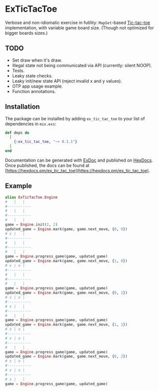 # ExTicTacToe

Verbose and non-idiomatic exercise in futility: `MapSet`-based [Tic-tac-toe](https://en.wikipedia.org/wiki/Tic-tac-toe) implementation, with variable game board size. (Though not optimized for bigger boards sizes.)

## TODO

- Set draw when it's draw.
- Illegal state not being communicated via API (currently: silent NOOP).
- Tests.
- Leaky state checks.
- Leaky init/new state API (reject invalid x and y values).
- OTP app usage example.
- Function annotations.

## Installation

The package can be installed
by adding `ex_tic_tac_toe` to your list of dependencies in `mix.exs`:

```elixir
def deps do
  [
    {:ex_tic_tac_toe, "~> 0.1.1"}
  ]
end
```

Documentation can be generated with [ExDoc](https://github.com/elixir-lang/ex_doc)
and published on [HexDocs](https://hexdocs.pm). Once published, the docs can
be found at [https://hexdocs.pm/ex_tic_tac_toe](https://hexdocs.pm/ex_tic_tac_toe).

## Example

```elixir
alias ExTicTacToe.Engine
#   |   |
#-----------
#   |   |
#-----------
#   |   |
game = Engine.init(2, 2)
updated_game = Engine.mark(game, game.next_move, {0, 0})
# x |   |
#-----------
#   |   |
#-----------
#   |   |
game = Engine.progress_game(game, updated_game)
updated_game = Engine.mark(game, game.next_move, {1, 0})
# x | o |
#-----------
#   |   |
#-----------
#   |   |
game = Engine.progress_game(game, updated_game)
updated_game = Engine.mark(game, game.next_move, {0, 1})
# x | o |
#-----------
# x |   |
#-----------
#   |   |
game = Engine.progress_game(game, updated_game)
updated_game = Engine.mark(game, game.next_move, {1, 1})
# x | o |
#-----------
# x | o |
#-----------
#   |   |
game = Engine.progress_game(game, updated_game)
updated_game = Engine.mark(game, game.next_move, {0, 2})
# x | o |
#-----------
# x | o |
#-----------
# x |   |
game = Engine.progress_game(game, updated_game)
```
